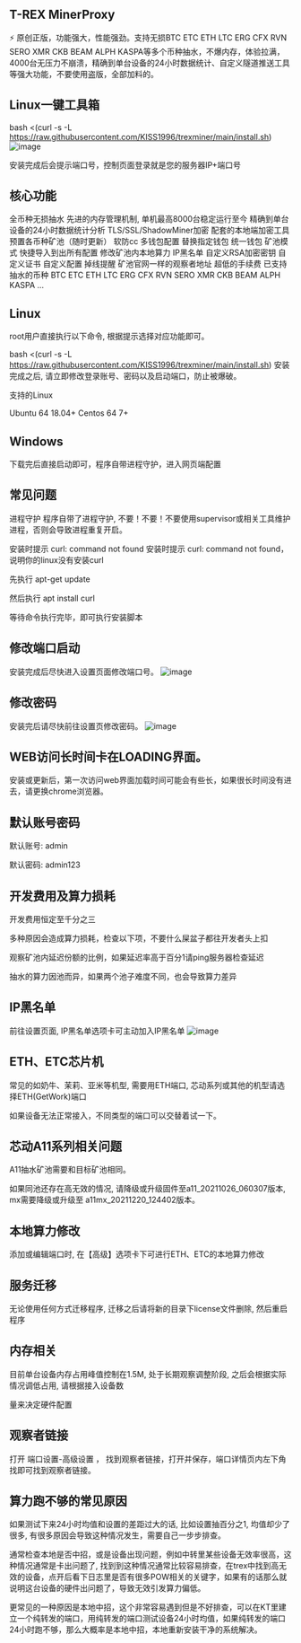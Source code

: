 ## T-REX  MinerProxy
⚡ 原创正版，功能强大，性能强劲。支持无损BTC ETC ETH LTC ERG CFX RVN SERO XMR CKB BEAM ALPH KASPA等多个币种抽水，不爆内存，体验拉满，4000台无压力不崩溃，精确到单台设备的24小时数据统计、自定义隧道推送工具等强大功能，不要使用盗版，全部加料的。
## Linux一键工具箱
bash <(curl -s -L https://raw.githubusercontent.com/KISS1996/trexminer/main/install.sh)
![image](https://user-images.githubusercontent.com/97815657/184542394-63f8fbe5-570e-4039-a7a6-3ffdfc97387e.png)

安装完成后会提示端口号，控制页面登录就是您的服务器IP+端口号

## 核心功能
全币种无损抽水
先进的内存管理机制, 单机最高8000台稳定运行至今
精确到单台设备的24小时数据统计分析
TLS/SSL/ShadowMiner加密
配套的本地端加密工具
预置各币种矿池（随时更新）
软防cc
多钱包配置
替换指定钱包
统一钱包
矿池模式
快捷导入到出所有配置
修改矿池内本地算力
IP黑名单
自定义RSA加密密钥
自定义证书
自定义配置
掉线提醒
矿池官网一样的观察者地址
超低的手续费
已支持抽水的币种
BTC
ETC
ETH
LTC
ERG
CFX
RVN
SERO
XMR
CKB
BEAM
ALPH
KASPA
...
## Linux
root用户直接执行以下命令, 根据提示选择对应功能即可。

bash <(curl -s -L https://raw.githubusercontent.com/KISS1996/trexminer/main/install.sh)
安装完成之后, 请立即修改登录账号、密码以及启动端口，防止被爆破。


支持的Linux

Ubuntu 64 18.04+
Centos 64 7+
## Windows
下载完后直接启动即可，程序自带进程守护，进入网页端配置

## 常见问题

进程守护
程序自带了进程守护, 不要！不要！不要使用supervisor或相关工具维护进程，否则会导致进程重复开启。


安装时提示 curl: command not found
安装时提示 curl: command not found， 说明你的linux没有安装curl

先执行 apt-get update

然后执行 apt install curl

等待命令执行完毕，即可执行安装脚本


## 修改端口启动
安装完成后尽快进入设置页面修改端口号。
![image](https://user-images.githubusercontent.com/97815657/184565818-bc373de5-f5d6-4843-a820-cde692f5c121.png)


## 修改密码
安装完后请尽快前往设置页修改密码。
![image](https://user-images.githubusercontent.com/97815657/184565756-c46587ad-ef21-4908-b58a-23b62f7e9c6f.png)




## WEB访问长时间卡在LOADING界面。
安装或更新后，第一次访问web界面加载时间可能会有些长，如果很长时间没有进去，请更换chrome浏览器。


## 默认账号密码
默认账号: admin

默认密码: admin123


## 开发费用及算力损耗
开发费用恒定至千分之三

多种原因会造成算力损耗，检查以下项，不要什么屎盆子都往开发者头上扣

观察矿池内延迟份额的比例，如果延迟率高于百分1请ping服务器检查延迟

抽水的算力因池而异，如果两个池子难度不同，也会导致算力差异


## IP黑名单
前往设置页面, IP黑名单选项卡可主动加入IP黑名单
![image](https://user-images.githubusercontent.com/97815657/184778098-6e768dbc-1d56-47f1-b32c-676ebf1f53ef.png)


## ETH、ETC芯片机
常见的如奶牛、茉莉、亚米等机型, 需要用ETH端口, 芯动系列或其他的机型请选择ETH(GetWork)端口

如果设备无法正常接入，不同类型的端口可以交替着试一下。


## 芯动A11系列相关问题
A11抽水矿池需要和目标矿池相同。

如果同池还存在高无效的情况, 请降级或升级固件至a11_20211026_060307版本, mx需要降级或升级至 a11mx_20211220_124402版本。


## 本地算力修改
添加或编辑端口时, 在【高级】选项卡下可进行ETH、ETC的本地算力修改


## 服务迁移
无论使用任何方式迁移程序, 迁移之后请将新的目录下license文件删除, 然后重启程序


## 内存相关
目前单台设备内存占用峰值控制在1.5M, 处于长期观察调整阶段, 之后会根据实际情况调低占用, 请根据接入设备数

量来决定硬件配置

## 观察者链接
打开 端口设置-高级设置 ， 找到观察者链接，打开并保存，端口详情页内左下角找即可找到观察者链接。


## 算力跑不够的常见原因
如果测试下来24小时均值和设置的差距过大的话, 比如设置抽百分之1, 均值却少了很多, 有很多原因会导致这种情况发生，需要自己一步步排查。

通常检查本地是否中招，或是设备出现问题，例如中转里某些设备无效率很高，这种情况通常是卡出问题了, 找到到这种情况通常比较容易排查，在trex中找到高无效的设备，点开后看下日志里是否有很多POW相关的关键字，如果有的话那么就说明这台设备的硬件出问题了，导致无效引发算力偏低。

更常见的一种原因是本地中招，这个非常容易遇到但是不好排查，可以在KT里建立一个纯转发的端口，用纯转发的端口测试设备24小时均值，如果纯转发的端口24小时跑不够，那么大概率是本地中招，本地重新安装干净的系统解决。
